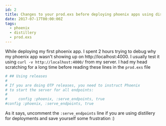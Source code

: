 ```yaml
---
id: 2
title: Changes to your prod.exs before deploying phoenix apps using distillery
date: 2017-07-17T00:00:00Z
tags:
  - phoenix
  - distillery
  - prod.exs
---
```


While deploying my first phoenix app. I spent 2 hours trying to debug why my phoenix app wasn't showing up on http://localhost:4000.
I usually test it using `curl -v http://localhost:4000/` from my server. I had my head scratching for a long time before reading these lines in the `prod.exs` file

```elixir
# ## Using releases
#
# If you are doing OTP releases, you need to instruct Phoenix
# to start the server for all endpoints:
#
#     config :phoenix, :serve_endpoints, true
#config :phoenix, :serve_endpoints, true
```

As it says, uncomment the `:serve_endpoints` line if you are using distillery for deployments and save yourself some frustration :)
